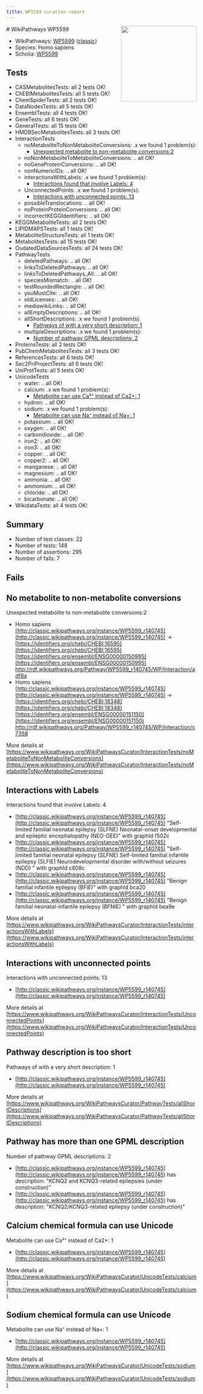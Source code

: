 ```yaml
---
title: WP5599 curation report
---
```


<img style="float: right; width: 200px" src="https://upload.wikimedia.org/wikipedia/commons/thumb/8/83/Wplogo_with_text_500.png/640px-Wplogo_with_text_500.png" />
# WikiPathways WP5599

* WikiPathways: [WP5599](https://wikipathways.org/pathways/WP5599) ([classic](https://classic.wikipathways.org/instance/WP5599))
* Species: Homo sapiens
* Scholia: [WP5599](https://scholia.toolforge.org/wikipathways/WP5599)
## Tests
* CASMetabolitesTests: all 2 tests OK!
* ChEBIMetabolitesTests: all 5 tests OK!
* ChemSpiderTests: all 2 tests OK!
* DataNodesTests: all 5 tests OK!
* EnsemblTests: all 4 tests OK!
* GeneTests: all 6 tests OK!
* GeneralTests: all 15 tests OK!
* HMDBSecMetabolitesTests: all 3 tests OK!
* InteractionTests
    * noMetaboliteToNonMetaboliteConversions: .x we found 1 problem(s):
        * [Unexpected metabolite to non-metabolite conversions:2](#a27bf36e)
    * noNonMetaboliteToMetaboliteConversions: .. all OK!
    * noGeneProteinConversions: .. all OK!
    * nonNumericIDs: .. all OK!
    * interactionsWithLabels: .x we found 1 problem(s):
        * [Interactions found that involve Labels: 4](#630d267b)
    * UnconnectedPoints: .x we found 1 problem(s):
        * [Interactions with unconnected points: 13](#7f1d407a)
    * possibleTranslocations: .. all OK!
    * noProteinProteinConversions: .. all OK!
    * incorrectKEGGIdentifiers: .. all OK!
* KEGGMetaboliteTests: all 2 tests OK!
* LIPIDMAPSTests: all 1 tests OK!
* MetaboliteStructureTests: all 1 tests OK!
* MetabolitesTests: all 15 tests OK!
* OudatedDataSourcesTests: all 24 tests OK!
* PathwayTests
    * deletedPathways: .. all OK!
    * linksToDeletedPathways: .. all OK!
    * linksToDeletedPathways_All: .. all OK!
    * speciesMismatch: .. all OK!
    * testRoundedRectangle: .. all OK!
    * youMustCite: .. all OK!
    * oldLicenses: .. all OK!
    * mediawikiLinks: .. all OK!
    * allEmptyDescriptions: .. all OK!
    * allShortDescriptions: .x we found 1 problem(s):
        * [Pathways of with a very short description: 1](#9b455f1f)
    * multipleDescriptions: .x we found 1 problem(s):
        * [Number of pathway GPML descriptions: 2](#bfb47723)
* ProteinsTests: all 2 tests OK!
* PubChemMetabolitesTests: all 3 tests OK!
* ReferencesTests: all 6 tests OK!
* Sec2PriProjectTests: all 6 tests OK!
* UniProtTests: all 5 tests OK!
* UnicodeTests
    * water: .. all OK!
    * calcium: .x we found 1 problem(s):
        * [Metabolite can use Ca²⁺ instead of Ca2+: 1](#11d84c22)
    * hydron: .. all OK!
    * sodium: .x we found 1 problem(s):
        * [Metabolite can use Na⁺ instead of Na+: 1](#2cc83479)
    * potassium: .. all OK!
    * oxygen: .. all OK!
    * carbondioxide: .. all OK!
    * iron2: .. all OK!
    * iron3: .. all OK!
    * copper: .. all OK!
    * copper2: .. all OK!
    * manganese: .. all OK!
    * magnesium: .. all OK!
    * ammonia: .. all OK!
    * ammonium: .. all OK!
    * chloride: .. all OK!
    * bicarbonate: .. all OK!
* WikidataTests: all 4 tests OK!


## Summary

* Number of test classes: 22
* Number of tests: 148
* Number of assertions: 295
* Number of fails: 7

## Fails

<a name="a27bf36e" />

## No metabolite to non-metabolite conversions

Unexpected metabolite to non-metabolite conversions:2

* Homo sapiens [http://classic.wikipathways.org/instance/WP5599_r140745](http://classic.wikipathways.org/instance/WP5599_r140745) → [https://identifiers.org/chebi/CHEBI:16595](https://identifiers.org/chebi/CHEBI:16595) [https://identifiers.org/ensembl/ENSG00000150995](https://identifiers.org/ensembl/ENSG00000150995) http://rdf.wikipathways.org/Pathway/WP5599_r140745/WP/Interaction/adf8a<br />
* Homo sapiens [http://classic.wikipathways.org/instance/WP5599_r140745](http://classic.wikipathways.org/instance/WP5599_r140745) → [https://identifiers.org/chebi/CHEBI:18348](https://identifiers.org/chebi/CHEBI:18348) [https://identifiers.org/ensembl/ENSG00000151150](https://identifiers.org/ensembl/ENSG00000151150) http://rdf.wikipathways.org/Pathway/WP5599_r140745/WP/Interaction/c7358<br />


More details at [https://www.wikipathways.org/WikiPathwaysCurator/InteractionTests/noMetaboliteToNonMetaboliteConversions](https://www.wikipathways.org/WikiPathwaysCurator/InteractionTests/noMetaboliteToNonMetaboliteConversions)

<a name="630d267b" />

## Interactions with Labels

Interactions found that involve Labels: 4

* [http://classic.wikipathways.org/instance/WP5599_r140745](http://classic.wikipathways.org/instance/WP5599_r140745) "Self-limited familial neonatal epilepsy (SLFNE)
Neonatal-onset developmental and epileptic encephalopathy (NEO-DEE)" with graphId f502c
* [http://classic.wikipathways.org/instance/WP5599_r140745](http://classic.wikipathways.org/instance/WP5599_r140745) "Self-limited familial neonatal epilepsy (SLFNE) 
Self-limited familial infantile epilepsy (SLFIE)
Neurodevelopmental disorder with/without seizures (NDD)
" with graphId c808c
* [http://classic.wikipathways.org/instance/WP5599_r140745](http://classic.wikipathways.org/instance/WP5599_r140745) "Benign familial infantile epilepsy (BFIE)" with graphId bca20
* [http://classic.wikipathways.org/instance/WP5599_r140745](http://classic.wikipathways.org/instance/WP5599_r140745) "Benign familial neonatal-infantile epilepsy (BFNIE)
" with graphId bea9e


More details at [https://www.wikipathways.org/WikiPathwaysCurator/InteractionTests/interactionsWithLabels](https://www.wikipathways.org/WikiPathwaysCurator/InteractionTests/interactionsWithLabels)

<a name="7f1d407a" />

## Interactions with unconnected points

Interactions with unconnected points: 13

* [http://classic.wikipathways.org/instance/WP5599_r140745](http://classic.wikipathways.org/instance/WP5599_r140745)


More details at [https://www.wikipathways.org/WikiPathwaysCurator/InteractionTests/UnconnectedPoints](https://www.wikipathways.org/WikiPathwaysCurator/InteractionTests/UnconnectedPoints)

<a name="9b455f1f" />

## Pathway description is too short

Pathways of with a very short description: 1

* [http://classic.wikipathways.org/instance/WP5599_r140745](http://classic.wikipathways.org/instance/WP5599_r140745)

More details at [https://www.wikipathways.org/WikiPathwaysCurator/PathwayTests/allShortDescriptions](https://www.wikipathways.org/WikiPathwaysCurator/PathwayTests/allShortDescriptions)

<a name="bfb47723" />

## Pathway has more than one GPML description

Number of pathway GPML descriptions: 2

* [http://classic.wikipathways.org/instance/WP5599_r140745](http://classic.wikipathways.org/instance/WP5599_r140745) has description: "KCNQ2 and KCNQ3-related epilepsies (under construction)"
* [http://classic.wikipathways.org/instance/WP5599_r140745](http://classic.wikipathways.org/instance/WP5599_r140745) has description: "KCNQ2/KCNQ3-related epilepsy (under construction)"


<a name="11d84c22" />

## Calcium chemical formula can use Unicode

Metabolite can use Ca²⁺ instead of Ca2+: 1

* [http://classic.wikipathways.org/instance/WP5599_r140745](http://classic.wikipathways.org/instance/WP5599_r140745)


More details at [https://www.wikipathways.org/WikiPathwaysCurator/UnicodeTests/calcium](https://www.wikipathways.org/WikiPathwaysCurator/UnicodeTests/calcium)

<a name="2cc83479" />

## Sodium chemical formula can use Unicode

Metabolite can use Na⁺ instead of Na+: 1

* [http://classic.wikipathways.org/instance/WP5599_r140745](http://classic.wikipathways.org/instance/WP5599_r140745)


More details at [https://www.wikipathways.org/WikiPathwaysCurator/UnicodeTests/sodium](https://www.wikipathways.org/WikiPathwaysCurator/UnicodeTests/sodium)

